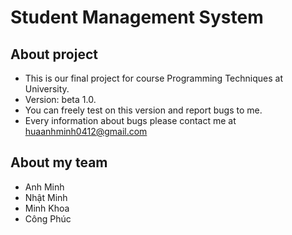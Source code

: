 # Student Management System

## About project
* This is our final project for course Programming Techniques at University.
* Version: beta 1.0.
* You can freely test on this version and report bugs to me.
* Every information about bugs please contact me at huaanhminh0412@gmail.com

## About my team
* Anh Minh
* Nhật Minh
* Minh Khoa
* Công Phúc
